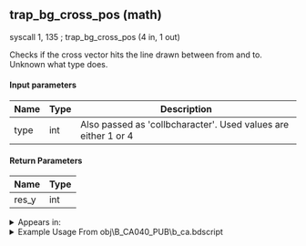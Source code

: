 ## trap_bg_cross_pos (math)

syscall 1, 135 ; trap_bg_cross_pos (4 in, 1 out)

Checks if the cross vector hits the line drawn between from and to. Unknown what type does.

#### Input parameters
| Name | Type | Description
|------|------|------------
| type   | int   | Also passed as 'collbcharacter'. Used values are either 1 or 4


#### Return Parameters
| Name | Type
|------|-----
| res_y   | int   


<details>
	<summary>Appears in:</summary>
| filename | Entity (obj)
|----------|-------------
| obj\B_CA040_PUB\b_ca.bdscript       | ()          
| obj\B_EX140\b_ex.bdscript       | ((B) Xigbar)          
| obj\B_EX140_LV99\b_ex.bdscript       | ((B99) Xigbar (Limit Cut))          
| obj\B_LK120\b_lk.bdscript       | ((B) Groundshaker)          
| obj\B_NM110\b_nm.bdscript       | ((B) The Experiment)          
| obj\B_NM110_HEAD\b_nm.bdscript       | ((B) The Experiment (Head))          
| obj\F_TT170\f_tt.bdscript       | ((F) ??? - flying attack balls - bees? (TT))          

</details>

<details>
	<summary>Example Usage From obj\B_CA040_PUB\b_ca.bdscript</summary>
L5052:
 popToSp 4
 popToSp 0
 pushFromFSp 0
 gosub 20, L4946
 memcpyToSp 16, 64
 pushFromPSp 64
 memcpyToSp 16, 48
 pushFromPSp 48
 pushFromFSp 0
 syscall 1, 201 ; trap_obj_dir (1 in, 1 out)
 memcpyToSp 16, 64
 pushFromPSp 64
 pushFromFSp 4
 syscall 0, 36 ; trap_vector_mul (2 in, 1 out)
 memcpyToSp 16, 80
 pushFromPSp 80
 syscall 0, 4 ; trap_vector_add (2 in, 1 out)
 memcpyToSp 16, 96
 pushFromPSp 96
 memcpyToSp 16, 32
 pushFromPSp 48
 pushFromPSp 32
 pushFromPSp 16
 pushImm 1
 syscall 1, 135 ; trap_bg_cross_pos (4 in, 1 out)
 pushImm 0
 sub 
 msbi 
 ret
</details>

